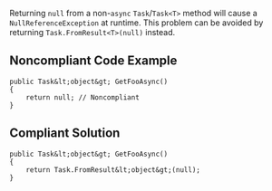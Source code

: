 
Returning `null` from a non-`async` `Task`/`Task<T>` method will cause a<br>`NullReferenceException` at runtime. This problem can be avoided by returning `Task.FromResult<T>(null)` instead.

## Noncompliant Code Example


    public Task&lt;object&gt; GetFooAsync()
    {
        return null; // Noncompliant
    }


## Compliant Solution


    public Task&lt;object&gt; GetFooAsync()
    {
        return Task.FromResult&lt;object&gt;(null);
    }

